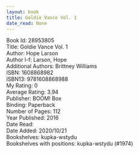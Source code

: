 ```yaml
---
layout: book
title: Goldie Vance Vol. 1
date_read: None
---
```


Book Id: 28953805<br />
Title: Goldie Vance Vol. 1<br />
Author: Hope Larson<br />
Author l-f: Larson, Hope<br />
Additional Authors: Brittney Williams<br />
ISBN: 1608868982<br />
ISBN13: 9781608868988<br />
My Rating: 0<br />
Average Rating: 3.94<br />
Publisher: BOOM! Box<br />
Binding: Paperback<br />
Number of Pages: 112<br />
Year Published: 2016<br />
Date Read: <br />
Date Added: 2020/10/21<br />
Bookshelves: kupka-wstydu<br />
Bookshelves with positions: kupka-wstydu (#1974)<br />

